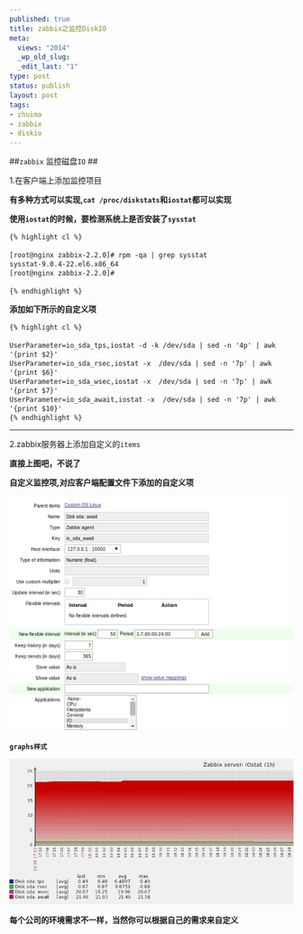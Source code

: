 ```yaml
--- 
published: true
title: zabbix之监控DiskIO
meta: 
  views: "2014"
  _wp_old_slug: 
  _edit_last: "1"
type: post
status: publish
layout: post
tags: 
- zhuima
- zabbix
- diskio
---
```


##`zabbix` 监控磁盘`IO` ##

1.在客户端上添加监控项目

**有多种方式可以实现,`cat /proc/diskstats`和`iostat`都可以实现**

**使用`iostat`的时候，要检测系统上是否安装了`sysstat`**

    {% highlight cl %}

    [root@nginx zabbix-2.2.0]# rpm -qa | grep sysstat
    sysstat-9.0.4-22.el6.x86_64
    [root@nginx zabbix-2.2.0]# 

    {% endhighlight %}
    
**添加如下所示的自定义项**

    {% highlight cl %}

    UserParameter=io_sda_tps,iostat -d -k /dev/sda | sed -n '4p' | awk '{print $2}'
    UserParameter=io_sda_rsec,iostat -x  /dev/sda | sed -n '7p' | awk '{print $6}'
    UserParameter=io_sda_wsec,iostat -x  /dev/sda | sed -n '7p' | awk '{print $7}'
    UserParameter=io_sda_await,iostat -x  /dev/sda | sed -n '7p' | awk '{print $10}'
    {% endhighlight %}
     
_______________________________________________

2.zabbix服务器上添加自定义的`items`

**直接上图吧，不说了**

**自定义监控项,对应客户端配置文件下添加的自定义项**

<img src="/images/disk_io.png" alt="Sanjose" class="img-center" />

**`graphs样式`**

<img src="/images/disk_graphs.png" alt="Sanjose" class="img-center" />




**每个公司的环境需求不一样，当然你可以根据自己的需求来自定义**
